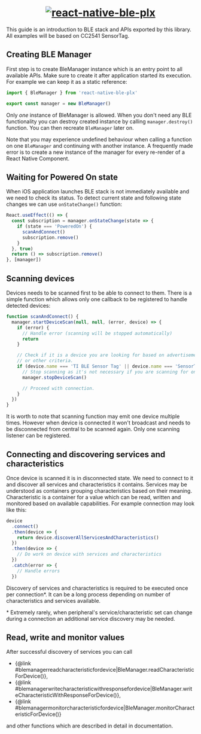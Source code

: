 <h1 align="center">
  <a href="https://github.com/dotintent/react-native-ble-plx"><img alt="react-native-ble-plx" src="logo.png" /></a>
</h1>

This guide is an introduction to BLE stack and APIs exported by this library. All examples
will be based on CC2541 SensorTag.

## Creating BLE Manager

First step is to create BleManager instance which is an entry point to all available APIs.
Make sure to create it after application started its execution. For example we can keep it
as a static reference:

```js
import { BleManager } from 'react-native-ble-plx'

export const manager = new BleManager()
```

Only _one_ instance of BleManager is allowed. When you don't need any BLE functionality you
can destroy created instance by calling `manager.destroy()` function. You can then recreate
`BleManager` later on.

Note that you may experience undefined behaviour when calling a function on one `BleManager`
and continuing with another instance. A frequently made error is to create a new instance
of the manager for every re-render of a React Native Component.

## Waiting for Powered On state

When iOS application launches BLE stack is not immediately available and we need to check its status.
To detect current state and following state changes we can use `onStateChange()` function:

```js
React.useEffect(() => {
  const subscription = manager.onStateChange(state => {
    if (state === 'PoweredOn') {
      scanAndConnect()
      subscription.remove()
    }
  }, true)
  return () => subscription.remove()
}, [manager])
```

## Scanning devices

Devices needs to be scanned first to be able to connect to them. There is a simple function
which allows only one callback to be registered to handle detected devices:

```js
function scanAndConnect() {
  manager.startDeviceScan(null, null, (error, device) => {
    if (error) {
      // Handle error (scanning will be stopped automatically)
      return
    }

    // Check if it is a device you are looking for based on advertisement data
    // or other criteria.
    if (device.name === 'TI BLE Sensor Tag' || device.name === 'SensorTag') {
      // Stop scanning as it's not necessary if you are scanning for one device.
      manager.stopDeviceScan()

      // Proceed with connection.
    }
  })
}
```

It is worth to note that scanning function may emit one device multiple times. However
when device is connected it won't broadcast and needs to be disconnected from central
to be scanned again. Only one scanning listener can be registered.

## Connecting and discovering services and characteristics

Once device is scanned it is in disconnected state. We need to connect to it and discover
all services and characteristics it contains. Services may be understood
as containers grouping characteristics based on their meaning. Characteristic is a
container for a value which can be read, written and monitored based on available
capabilities. For example connection may look like this:

```js
device
  .connect()
  .then(device => {
    return device.discoverAllServicesAndCharacteristics()
  })
  .then(device => {
    // Do work on device with services and characteristics
  })
  .catch(error => {
    // Handle errors
  })
```

Discovery of services and characteristics is required to be executed once per connection\*.
It can be a long process depending on number of characteristics and services available.

\* Extremely rarely, when peripheral's service/characteristic set can change during a connection
an additional service discovery may be needed.

## Read, write and monitor values

After successful discovery of services you can call

- {@link #blemanagerreadcharacteristicfordevice|BleManager.readCharacteristicForDevice()},
- {@link #blemanagerwritecharacteristicwithresponsefordevice|BleManager.writeCharacteristicWithResponseForDevice()},
- {@link #blemanagermonitorcharacteristicfordevice|BleManager.monitorCharacteristicForDevice()}

and other functions which are described in detail in documentation.
